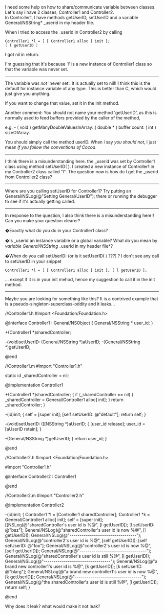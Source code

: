 I need some help on how to share/communicate variable between classes.
Let's say i have 2 classes, Controller1 and Controller2.  
In Controller1, I have methods getUserID, setUserID and a variable General/NSString* _userid in my header file.

When i tried to access the _userid in Controller2 by calling 

    Controller1 *l = [ [ Controller1 alloc ] init ];
    [ l getUserID ]

I got nil in return.

I'm guessing that it's because 'l' is a new instance of Controller1 class so that the variable was never set.

----

The variable was *not* 'never set'. It is actually set to nil!!
I think this is the default for instance variable of any type. This is better than C, which would just give you anything.

If you want to change that value, set it in the init method.

Another comment: You should not name your method 'getUserID', as this is normally used to feed buffers provided by the caller of the method,

e.g.     - ( void ) getManyDoubleValuesInArray: ( double * ) buffer count: ( int ) sizeOfArray.

You should simply call the method     userID.
When I say *you should not*, I just mean *if you follow the conventions of Cocoa*.

----

I think there is a misunderstanding here.
the _userid was set by Controller1 class using method     setUserID( ).
I created a new instance of Controller1 in my Controller2 class called "l".
The question now is how do I get the _userid from Controller2 class?

----

Where are you calling     setUserID for     Controller1?
Try putting an     General/NSLog(@"Setting General/UserID"); there or running the debugger to see if it's actually getting called.

----
In response to the question, I also think there is a misunderstanding here!! Can you make your question clearer?

�Exactly what do you do in your Controller1 class?

�Is     _userid an instance variable or a global variable? What do you mean by *variable General/NSString* _userid in my header file*?

�When do you call     setUserID: (or is it     setUserID( ) ???) ? I don't see any call to setUserID in your snippet

    Controller1 *l = [ [ Controller1 alloc ] init ]; [ l getUserID ];

... except if it is in your     init mehod, hence my suggestion to call it in the     init method.

----

Maybe you are looking for something like this? It is a contrived example that is a pseudo-singleton-superclass-oddity and it leaks...

    
//Controller1.h
#import <Foundation/Foundation.h>

@interface Controller1 : General/NSObject
{
    General/NSString * user_id;
}

+(Controller1 *)sharedController;

-(void)setUserID: (General/NSString *)aUserID;
-(General/NSString *)getUserID;

@end

//Controller1.m
#import "Controller1.h"

static id _sharedController = nil;

@implementation Controller1

+(Controller1 *)sharedController;
{
    if (_sharedController == nil) {
        _sharedController = General/Controller1 alloc] init];
    }
    return _sharedController;
}

-(id)init;
{
    self = [super init];
    [self setUserID: @"default"];
    return self;
}

-(void)setUserID: ([[NSString *)aUserID;
{
    [user_id release];
    user_id = [aUserID retain];
}

-(General/NSString *)getUserID;
{
    return user_id;
}

@end

//Controller2.h
#import <Foundation/Foundation.h>

#import "Controller1.h"

@interface Controller2 : Controller1

@end

//Controller2.m
#import "Controller2.h"

@implementation Controller2

-(id)init;
{
    Controller1 *l = [Controller1 sharedController];
    Controller1 *k = General/Controller1 alloc] init];
    self = [super init];
    [[NSLog(@"sharedController's user id is %@", [l getUserID]);
    [l setUserID: @"baz"];
    General/NSLog(@"sharedController's user id is now %@", [l getUserID]);
    General/NSLog(@"----------------------------------");
    General/NSLog(@"controller2's user id is %@", [self getUserID]);
    [self setUserID: @"foo"];
    General/NSLog(@"controller2's user id is now %@", [self getUserID]);
    General/NSLog(@"----------------------------------");
    General/NSLog(@"sharedController's user id is still %@", [l getUserID]);
    General/NSLog(@"----------------------------------");
    General/NSLog(@"a brand new controller1's user id is %@", [k getUserID]);
    [k setUserID: @"blarg"];
    General/NSLog(@"a brand new controller1's user id is now %@", [k getUserID]);
    General/NSLog(@"----------------------------------");
    General/NSLog(@"the sharedController's user id is still %@", [l getUserID]);
    return self;
}

@end


Why does it leak? what would make it not leak?